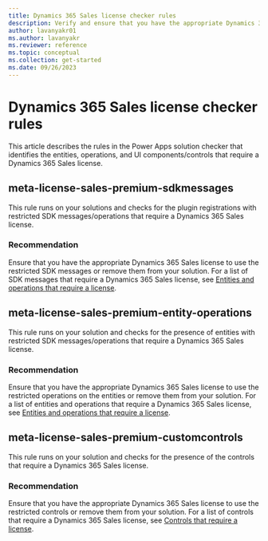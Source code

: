 ```yaml
---
title: Dynamics 365 Sales license checker rules
description: Verify and ensure that you have the appropriate Dynamics 365 license with the Dynamics 365 license checker.
author: lavanyakr01
ms.author: lavanyakr
ms.reviewer: reference
ms.topic: conceptual
ms.collection: get-started
ms.date: 09/26/2023
---
```


# Dynamics 365 Sales license checker rules

This article describes the rules in the Power Apps solution checker that identifies the entities, operations, and UI components/controls that require a Dynamics 365 Sales license.

## meta-license-sales-premium-sdkmessages

This rule runs on your solutions and checks for the plugin registrations with restricted SDK messages/operations that require a Dynamics 365 Sales license. 

### Recommendation

Ensure that you have the appropriate Dynamics 365 Sales license to use the restricted SDK messages or remove them from your solution. For a list of SDK messages that require a Dynamics 365 Sales license, see [Entities and operations that require a license](license-enforcement.md#entities-and-operations-that-require-a-license).

## meta-license-sales-premium-entity-operations

This rule runs on your solution and checks for the presence of entities with restricted SDK messages/operations that require a Dynamics 365 Sales license.

### Recommendation

Ensure that you have the appropriate Dynamics 365 Sales license to use the restricted operations on the entities or remove them from your solution. For a list of entities and operations that require a Dynamics 365 Sales license, see [Entities and operations that require a license](license-enforcement.md#entities-and-operations-that-require-a-license).

## meta-license-sales-premium-customcontrols

This rule runs on your solution and checks for the presence of the controls that require a Dynamics 365 Sales license.

### Recommendation

Ensure that you have the appropriate Dynamics 365 Sales license to use the restricted controls or remove them from your solution. For a list of controls that require a Dynamics 365 Sales license, see [Controls that require a license](license-enforcement.md#controls-that-require-a-license).